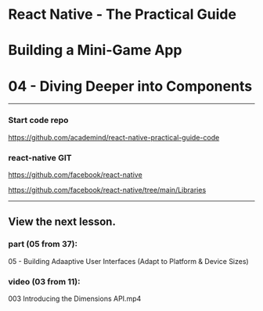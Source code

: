 # React Native - The Practical Guide
# Building a Mini-Game App
# 04 - Diving Deeper into Components

---

### Start code repo
https://github.com/academind/react-native-practical-guide-code

### react-native GIT
https://github.com/facebook/react-native

https://github.com/facebook/react-native/tree/main/Libraries

---

## View the next lesson.

### part (05 from 37):
05 - Building Adaaptive User Interfaces (Adapt to Platform & Device Sizes)

### video (03 from 11):
003 Introducing the Dimensions API.mp4
